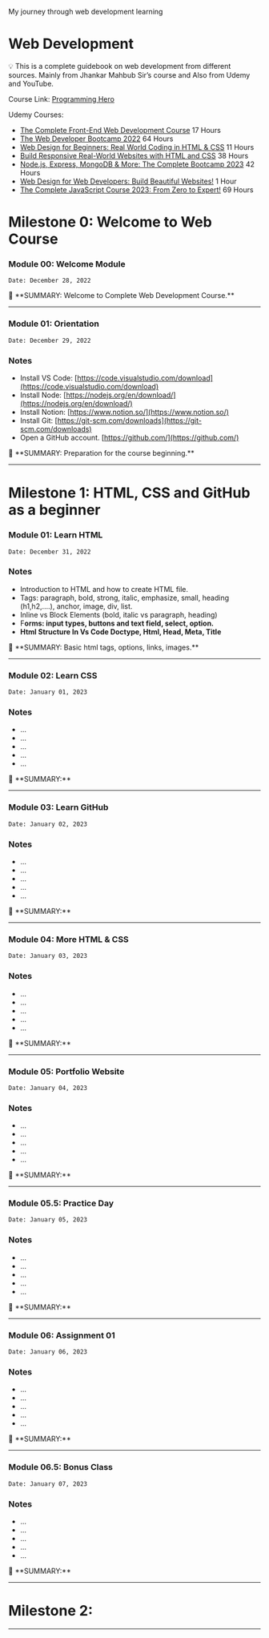 My journey through web development learning


# Web Development

<aside>
💡 This is a complete guidebook on web development from different sources. Mainly from Jhankar Mahbub Sir’s course and Also from Udemy and YouTube.

</aside>

Course Link: [Programming Hero](https://web.programming-hero.com/dashboard)

Udemy Courses: 

- [The Complete Front-End Web Development Course](https://www.udemy.com/course/front-end-web-development/) 17 Hours
- [The Web Developer Bootcamp 2022](https://www.udemy.com/course/the-web-developer-bootcamp/) 64 Hours
- [Web Design for Beginners: Real World Coding in HTML & CSS](https://www.udemy.com/course/web-design-for-beginners-real-world-coding-in-html-css/) 11 Hours
- [Build Responsive Real-World Websites with HTML and CSS](https://www.udemy.com/course/design-and-develop-a-killer-website-with-html5-and-css3/)  38 Hours
- [Node.js, Express, MongoDB & More: The Complete Bootcamp 2023](https://www.udemy.com/course/nodejs-express-mongodb-bootcamp/) 42 Hours
- [Web Design for Web Developers: Build Beautiful Websites!](https://www.udemy.com/course/web-design-secrets/) 1 Hour
- [The Complete JavaScript Course 2023: From Zero to Expert!](https://www.udemy.com/course/the-complete-javascript-course/) 69 Hours

# **Milestone 0: Welcome to Web Course**

### Module 00: **Welcome Module**

`Date: December 28, 2022`

<aside>
📌 **SUMMARY: Welcome to Complete Web Development Course.**

</aside>

---

### **Module 01: Orientation**

`Date: December 29, 2022`

### Notes

- Install VS Code: [https://code.visualstudio.com/download](https://code.visualstudio.com/download)
- Install Node: [https://nodejs.org/en/download/](https://nodejs.org/en/download/)
- Install Notion: [https://www.notion.so/](https://www.notion.so/)
- Install Git: [https://git-scm.com/downloads](https://git-scm.com/downloads)
- Open a GitHub account.  [https://github.com/](https://github.com/)

<aside>
📌 **SUMMARY: Preparation for the course beginning.**

</aside>

---

# **Milestone 1: HTML, CSS and GitHub as a beginner**

### Module 01: Learn HTML

`Date: December 31, 2022`

### Notes

- Introduction to HTML and how to create HTML file.
- Tags: paragraph, bold, strong, italic, emphasize, small, heading (h1,h2,….), anchor, image, div, list.
- Inline vs Block Elements (bold, italic vs paragraph, heading)
- F****orms: input types, buttons and text field, select, option.****
- ****Html Structure In Vs Code Doctype, Html, Head, Meta, Title****

<aside>
📌 **SUMMARY: Basic html tags, options, links, images.**

</aside>

---

### Module 02: Learn CSS

`Date: January 01, 2023`

### Notes

- ...
- ...
- …
- …
- …

<aside>
📌 **SUMMARY:**

</aside>

---

### Module 03: Learn GitHub

`Date: January 02, 2023`

### Notes

- ...
- ...
- …
- …
- …

<aside>
📌 **SUMMARY:**

</aside>

---

### Module 04: More HTML & CSS

`Date: January 03, 2023`

### Notes

- ...
- ...
- …
- …
- …

<aside>
📌 **SUMMARY:**

</aside>

---

### Module 05: Portfolio Website

`Date: January 04, 2023`

### Notes

- ...
- ...
- …
- …
- …

<aside>
📌 **SUMMARY:**

</aside>

---

### Module 05.5: Practice Day

`Date: January 05, 2023`

### Notes

- ...
- ...
- …
- …
- …

<aside>
📌 **SUMMARY:**

</aside>

---

### Module 06: **Assignment 01**

`Date: January 06, 2023`

### Notes

- ...
- ...
- …
- …
- …

<aside>
📌 **SUMMARY:**

</aside>

---

### Module 06.5: Bonus Class

`Date: January 07, 2023`

### Notes

- ...
- ...
- …
- …
- …

<aside>
📌 **SUMMARY:**

</aside>

---

# **Milestone 2:**

---

